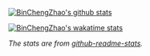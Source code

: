 [![BinChengZhao's github stats](https://github-readme-stats.vercel.app/api?username=BinChengZhao&include_all_commits=true&count_private=true)](https://github.com/anuraghazra/github-readme-stats)

[![BinChengZhao's wakatime stats](https://github-readme-stats.vercel.app/api/wakatime?username=BinChengZhao)](https://github.com/anuraghazra/github-readme-stats)


*The stats are from [github-readme-stats](https://github.com/anuraghazra/github-readme-stats).*
